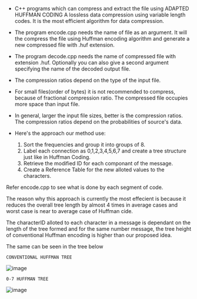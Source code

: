 - C++ programs which can compress and extract the file using ADAPTED HUFFMAN CODING 
    A lossless data compression using variable length codes. It is the most efficient algorithm for data compression.

- The program encode.cpp needs the name of file as an argument. It will the compress the file using Huffman encoding algorithm and generate a new compressed file with .huf extension.

- The program decode.cpp needs the name of compressed file with extension .huf. Optionally you can also give a second argument specifying the name of the decoded output file.

- The compression ratios depend on the type of the input file.

- For small files(order of bytes) it is not recommended to compress, because of fractional compression ratio. The compressed file occupies more space than input file.

- In general, larger the input file sizes, better is the compression ratios. The compression ratios depend on the probabilities of source's data.

- Here's the approach our method use:
    1. Sort the frequencies and group it into groups of 8.
    2. Label each connection as 0,1,2,3,4,5,6,7 and create a tree structure just like in Huffman Coding.
    3. Retrieve the modified ID for each componant of the message.
    4. Create a Reference Table for the new alloted values to the characters.

Refer encode.cpp to see what is done by each segment of code.

The reason why this approach is currently the most effecient is because it reduces the overall tree length by almost 4 times in average cases and worst case is near to average case of Huffman cide.

The characterID alloted to each character in a message is dependant on the length of the tree formed and for the same number message, the tree height of conventional Huffman encoding is higher than our proposed idea.

The same can be seen in the tree below

    CONVENTIONAL HUFFMAN TREE
![image](https://user-images.githubusercontent.com/87553028/206996350-a27a3908-ea7e-4caa-bad6-244c32757403.png)


    0-7 HUFFMAN TREE
 ![image](https://user-images.githubusercontent.com/87553028/206997765-20c36be3-514b-4e4b-bc30-371efee3deba.png)

